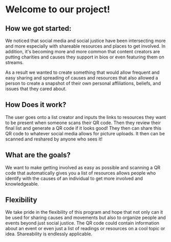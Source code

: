 # Welcome to our project!

## How we got started:

We noticed that social media and social justice have been intersecting more and more
especially with shareable resources and places to get involved. In addition, it's becoming more
and more common that content creators are putting charities and causes they support in bios or even
featuring them on streams.

As a result we wanted to create something that would allow frequent and easy sharing and spreading of causes
and resources that also allowed a person to create a snapshot of their own personal affiliations, beliefs, and 
issues that they cared about.

## How Does it work?

The user goes onto a list creator and inputs the links to resources they want to be present when someone scans
their QR code. Then they review their final list and generate a QR code if it looks good! They then can share this QR code
to whatever social media allows for picture uploads. It then can be scanned and reshared by anyone who sees it!

## What are the goals?

We want to make getting involved as easy as possible and scanning a QR code that automatically gives you a list of resources
allows people who identify with the causes of an individual to get more involved and knowledgeable. 

## Flexibility

We take pride in the flexibility of this program and hope that not only can it be used for sharing causes and movements 
but also to organize people and events beyond just social justice. The QR code could contain information about an event or
even just a list of readings or resources on a cool topic or idea. Shareability is endlessly applicable.